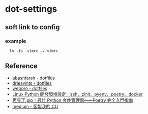 # dot-settings

## soft link to config

### example

```
  ln -fs .vimrc ~/.vimrc
```

## Reference

* [abasnfarah - dotfiles](https://github.com/abasnfarah/dotfiles)
* [driesvints - dotfiles](https://github.com/driesvints/dotfiles)
* [webpro - dotfiles](https://github.com/webpro/dotfiles)
* [Linux Python 開發環境設定：zsh、zinit、pyenv、poetry、docker](https://blog.kyomind.tw/linux-dev-setup/)
* [再見了 pip！最佳 Python 套件管理器——Poetry 完全入門指南](https://blog.kyomind.tw/python-poetry/)
* [medium - 客製我的 CLI](https://spreered.medium.com/客製我的-cli-終於稍微搞懂-iterm-zsh-d3feed27f664)

